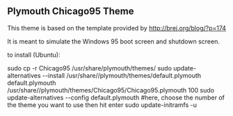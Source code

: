 ## Plymouth Chicago95 Theme

This theme is based on the template provided by http://brej.org/blog/?p=174

It is meant to simulate the Windows 95 boot screen and shutdown screen.

to install (Ubuntu):

sudo cp -r Chicago95 /usr/share/plymouth/themes/
sudo update-alternatives --install /usr/share//plymouth/themes/default.plymouth default.plymouth /usr/share//plymouth/themes/Chicago95/Chicago95.plymouth 100
sudo update-alternatives --config default.plymouth  #here, choose the number of the theme you want to use then hit enter
sudo update-initramfs -u
